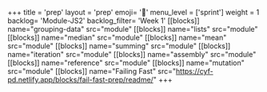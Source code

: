 +++
title = 'prep'
layout = 'prep'
emoji= '📝'
menu_level = ['sprint']
weight = 1
backlog= 'Module-JS2'
backlog_filter= 'Week 1'
[[blocks]]
name="grouping-data"
src="module"
[[blocks]]
name="lists"
src="module"
[[blocks]]
name="median"
src="module"
[[blocks]]
name="mean"
src="module"
[[blocks]]
name="summing"
src="module"
[[blocks]]
name="iteration"
src="module"
[[blocks]]
name="assembly"
src="module"
[[blocks]]
name="reference"
src="module"
[[blocks]]
name="mutation"
src="module"
[[blocks]]
name="Failing Fast"
src="https://cyf-pd.netlify.app/blocks/fail-fast-prep/readme/"
+++
